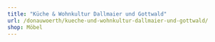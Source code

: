 ```yaml
---
title: "Küche & Wohnkultur Dallmaier und Gottwald"
url: /donauwoerth/kueche-und-wohnkultur-dallmaier-und-gottwald/
shop: Möbel
---
```

